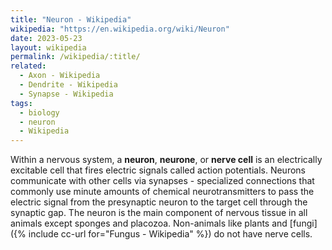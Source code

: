 ```yaml
---
title: "Neuron - Wikipedia"
wikipedia: "https://en.wikipedia.org/wiki/Neuron"
date: 2023-05-23
layout: wikipedia
permalink: /wikipedia/:title/
related:
  - Axon - Wikipedia
  - Dendrite - Wikipedia
  - Synapse - Wikipedia
tags:
  - biology
  - neuron
  - Wikipedia
---
```

Within a nervous system, a **neuron**, **neurone**, or **nerve cell** is an electrically excitable cell that fires electric signals called action potentials. Neurons communicate with other cells via synapses - specialized connections that commonly use minute amounts of chemical neurotransmitters to pass the electric signal from the presynaptic neuron to the target cell through the synaptic gap. The neuron is the main component of nervous tissue in all animals except sponges and placozoa. Non-animals like plants and [fungi]({% include cc-url for="Fungus - Wikipedia" %}) do not have nerve cells.
